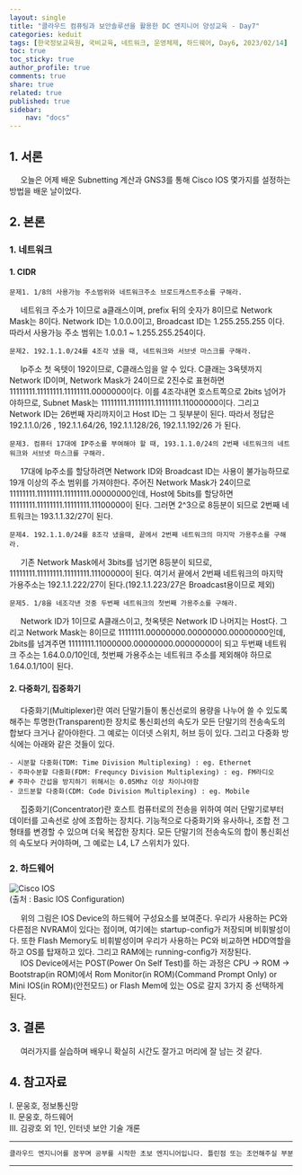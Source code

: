 ```yaml
---
layout: single
title: "클라우드 컴퓨팅과 보안솔루션을 활용한 DC 엔지니어 양성교육 - Day7"
categories: keduit
tags: [한국정보교육원, 국비교육, 네트워크, 운영체제, 하드웨어, Day6, 2023/02/14]
toc: true
toc_sticky: true
author_profile: true
comments: true
share: true
related: true
published: true
sidebar: 
    nav: "docs"
---
```


## 1. 서론  

&nbsp;&nbsp;&nbsp;&nbsp; 오늘은 어제 배운 Subnetting 계산과 GNS3를 통해 Cisco IOS 몇가지를 설정하는 방법을 배운 날이었다.

## 2. 본론  

### 1. 네트워크   

#### 1. CIDR 

```
문제1. 1/8의 사용가능 주소범위와 네트워크주소 브로드캐스트주소를 구해라.
```

&nbsp;&nbsp;&nbsp;&nbsp; 네트워크 주소가 1이므로 a클래스이며, prefix 뒤의 숫자가 8이므로 Network Mask는 8이다. Network ID는 1.0.0.0이고, Broadcast ID는 1.255.255.255 이다. 따라서 사용가능 주소 범위는 1.0.0.1 ~ 1.255.255.254이다. 

```
문제2. 192.1.1.0/24를 4조각 냈을 때, 네트워크와 서브넷 마스크를 구해라.
```

&nbsp;&nbsp;&nbsp;&nbsp; Ip주소 첫 옥텟이 192이므로, C클래스임을 알 수 있다. C클래는 3옥텟까지 Network ID이며, Network Mask가 24이므로 2진수로 표현하면 11111111.11111111.11111111.0000000이다. 이를 4조각내면 호스트쪽으로 2bits 넘어가야하므로, Subnet Mask는 11111111.11111111.11111111.11000000이다. 그리고 Network ID는 26번째 자리까지이고 Host ID는 그 뒷부분이 된다. 따라서 정답은 192.1.1.0/26 , 192.1.1.64/26, 192.1.1.128/26, 192.1.1.192/26 가 된다.

```
문제3. 컴퓨터 17대에 IP주소를 부여해야 할 때, 193.1.1.0/24의 2번째 네트워크의 네트워크와 서브넷 마스크를 구해라.
```

&nbsp;&nbsp;&nbsp;&nbsp; 17대에 Ip주소를 할당하려면 Network ID와 Broadcast ID는 사용이 불가능하므로 19개 이상의 주소 범위를 가져야한다. 주어진 Network Mask가 24이므로 11111111.11111111.11111111.00000000인데, Host에 5bits를 할당하면 11111111.11111111.11111111.11100000이 된다. 그러면 2^3으로 8등분이 되므로 2번째 네트워크는 193.1.1.32/27이 된다. 

```
문제4. 192.1.1.0/24를 8조각 냈을때, 끝에서 2번째 네트워크의 마지막 가용주소를 구해라.
```

&nbsp;&nbsp;&nbsp;&nbsp; 기존 Network Mask에서 3bits를 넘기면 8등분이 되므로, 11111111.11111111.11111111.11100000이 된다. 여기서 끝에서 2번째 네트워크의 마지막 가용주소는 192.1.1.222/27이 된다.(192.1.1.223/27은 Broadcast용이므로 제외)

```
문제5. 1/8을 네조각낸 것중 두번째 네트워크의 첫번째 가용주소를 구해라.
```

&nbsp;&nbsp;&nbsp;&nbsp; Network ID가 1이므로 A클래스이고, 첫옥텟은 Network ID 나머지는 Host다. 그리고 Network Mask는 8이므로 11111111.00000000.00000000.00000000인데, 2bits를 넘겨주면 11111111.11000000.00000000.00000000이 되고 두번째 네트워크 주소는 1.64.0.0/10인데, 첫번째 가용주소는 네트워크 주소를 제외해야 하므로 1.64.0.1/10이 된다.

#### 2. 다중화기, 집중화기 

&nbsp;&nbsp;&nbsp;&nbsp; 다중화기(Multiplexer)란 여러 단말기들이 통신선로의 용량을 나누어 쓸 수 있도록 해주는 투명한(Transparent)한 장치로 통신회선의 속도가 모든 단말기의 전송속도의 합보다 크거나 같아야한다. 그 예로는 이더넷 스위치, 허브 등이 있다. 그리고 다중화 방식에는 아래와 같은 것들이 있다.

```
- 시분할 다중화(TDM: Time Division Multiplexing) : eg. Ethernet
- 주파수분할 다중화(FDM: Frequncy Division Multiplexing) : eg. FM라디오
# 주파수 간섭을 방지하기 위해서는 0.05Mhz 이상 차이나야함
- 코드분할 다중화(CDM: Code Division Multiplexing) : eg. Mobile
```

&nbsp;&nbsp;&nbsp;&nbsp; 집중화기(Concentrator)란 호스트 컴퓨터로의 전송을 위하여 여러 단말기로부터 데이터를 고속선로 상에 조합하는 장치다. 기능적으로 다중화기와 유사하나, 조합 전 그 형태를 변경할 수 있으며 더욱 복잡한 장치다. 모든 단말기의 전송속도의 합이 통신회선의 속도보다 커야하며, 그 예로는 L4, L7 스위치가 있다.

### 2. 하드웨어

![Cisco IOS](https://user-images.githubusercontent.com/124491456/218681520-98da8976-7354-4afb-b314-e10ee87f1aa3.png)   
(출처 : Basic IOS Configuration)

&nbsp;&nbsp;&nbsp;&nbsp; 위의 그림은 IOS Device의 하드웨어 구성요소를 보여준다. 우리가 사용하는 PC와 다른점은 NVRAM이 있다는 점이며, 여기에는 startup-config가 저장되며 비휘발성이다. 또한 Flash Memory도 비휘발성이며 우리가 사용하는 PC와 비교하면 HDD역할을 하고 OS를 탑재하고 있다. 그리고 RAM에는 running-config가 저장된다.    
&nbsp;&nbsp;&nbsp;&nbsp; IOS Device에서는 POST(Power On Self Test)를 하는 과정은 CPU -> ROM -> Bootstrap(in ROM)에서 Rom Monitor(in ROM)(Command Prompt Only) or Mini IOS(in ROM)(안전모드) or Flash Mem에 있는 OS로 갈지 3가지 중 선택하게 된다.

## 3. 결론  

&nbsp;&nbsp;&nbsp;&nbsp; 여러가지를 실습하며 배우니 확실히 시간도 잘가고 머리에 잘 남는 것 같다.

## 4. 참고자료  

Ⅰ. 문웅호, 정보통신망   
Ⅱ. 문웅호, 하드웨어   
Ⅲ. 김광호 외 1인, 인터넷 보안 기술 개론

---

```bash
클라우드 엔지니어를 꿈꾸며 공부를 시작한 초보 엔지니어입니다. 틀린점 또는 조언해주실 부분이 있으시면 친절하게 댓글 부탁드립니다. 방문해 주셔서 감사합니다 :)
```

---
